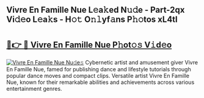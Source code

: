 ## Vivre En Famille Nue L𝚎a𝚔ed N𝚞𝚍e - Part-2qx Vi𝚍𝚎o L𝚎a𝚔s - H𝚘𝚝 O𝚗𝚕yf𝚊ns P𝚑𝚘tos xL4tI

# <h2><a href="http://kfdio3.oniu.top/?m=Vivre+En+Famille+Nue">🔗👉 🔴 Vivre En Famille Nue P𝚑ot𝚘𝚜 V𝚒d𝚎o</a></h2>

[![Vivre En Famille Nue Nu𝚍e𝚜](https://i.imgur.com/0qMVB7G.gif)](http://kfdio3.oniu.top/?m=Vivre+En+Famille+Nue)
Cybernetic artist and amusement giver Vivre En Famille Nue, famed for publishing dance and lifestyle tutorials through popular dance moves and compact clips. Versatile artist Vivre En Famille Nue, known for their remarkable abilities and achievements across various entertainment genres.  
